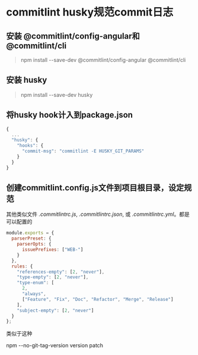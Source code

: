# commitlint husky规范commit日志

## 安装 @commitlint/config-angular和@commitlint/cli

> npm install --save-dev @commitlint/config-angular @commitlint/cli

## 安装 husky

> npm install --save-dev husky

## 将husky hook计入到package.json

```js
{
  ...
  "husky": {
    "hooks": {
      "commit-msg": "commitlint -E HUSKY_GIT_PARAMS"
    }
  }
}

```

## 创建commitlint.config.js文件到项目根目录，设定规范

其他类似文件 *.commitlintrc.js*, *.commitlintrc.json*, 或 *.commitlintrc.yml*。都是可以配置的

```js
module.exports = {
  parserPreset: {
    parserOpts: {
      issuePrefixes: ["WEB-"]
    }
  },
  rules: {
    "references-empty": [2, "never"],
    "type-empty": [2, "never"],
    "type-enum": [
      2,
      "always",
      ["Feature", "Fix", "Doc", "Refactor", "Merge", "Release"]
    ],
    "subject-empty": [2, "never"]
  }
};
```

类似于这种

npm --no-git-tag-version version patch

